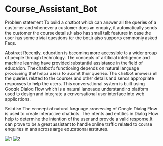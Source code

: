 # Course_Assistant_Bot

Problem statement
To build a chatbot which can answer all the queries of a customer and whenever a customer does an enquiry, it automatically sends the customer the
course details.It also has small talk features in case the user has some trivial questions for the bot.It also supports commonly asked Faqs.

Abstract
Recently, education is becoming more accessible to a wider group of people
through technology. The concepts of artificial intelligence and machine learning have
provided substantial assistance in the field of education.
The chatbot's functioning depends on natural language processing that helps
users to submit their queries. The chatbot answers all the queries related to the
courses and other details and sends appropriate responses to help the users. This
conversational system is built using Google Dialog Flow which is a natural language
understanding platform used to design and integrate a conversational user interface
into web applications.

Solution
The concept of natural language processing of Google Dialog Flow is used to create
interactive chatbots. The intents and entities in Dialog Flow help to determine the
intention of the user and provide a valid response.It can prove to be a great assistant to
handle online traffic related to course enquiries in and across large educational
institutes.

![1](https://user-images.githubusercontent.com/52834981/136747136-4951fd41-2140-4bd2-bc80-38afbea3c892.JPG)
![2](https://user-images.githubusercontent.com/52834981/136747630-df4af21a-3504-496b-a454-1cd82b8c60c4.JPG)
